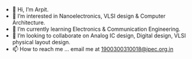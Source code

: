 - 👋 Hi, I’m Arpit.
- 👀 I’m interested in Nanoelectronics, VLSI design & Computer Architecture.
- 🌱 I’m currently learning Electronics & Communication Engineering.
- 💞️ I’m looking to collaborate on Analog IC design, Digital design, VLSI physical layout design.
- 📫 How to reach me ... email me at 1900300310018@ipec.org.in

<!---
arpit306/arpit306 is a ✨ special ✨ repository because its `README.md` (this file) appears on your GitHub profile.
You can click the Preview link to take a look at your changes.
--->
